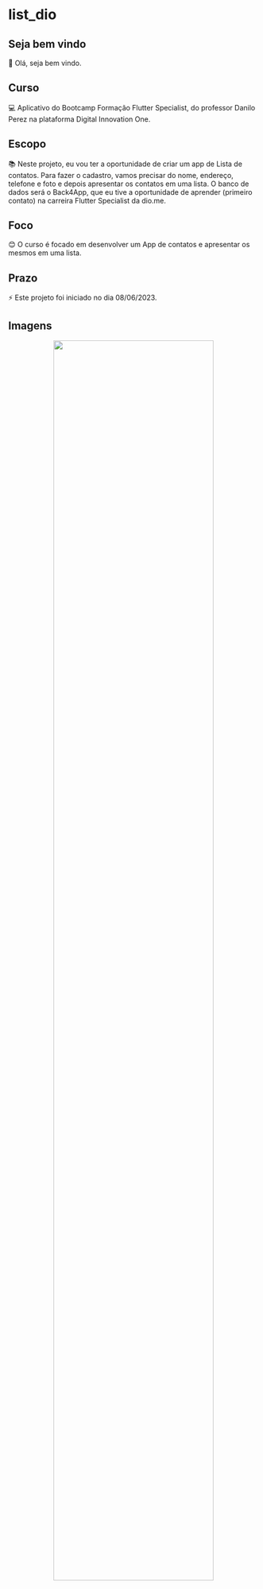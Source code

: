 # list_dio

## Seja bem vindo

👋 Olá, seja bem vindo.

## Curso

💻 Aplicativo do Bootcamp Formação Flutter Specialist, do professor Danilo Perez na plataforma Digital Innovation One.

## Escopo

📚 Neste projeto, eu vou ter a oportunidade de criar um app de Lista de contatos. Para fazer o cadastro, vamos precisar do nome, endereço, telefone e foto e depois
apresentar os contatos em uma lista. O banco de dados será o Back4App, que eu tive a oportunidade de aprender (primeiro contato) na carreira Flutter Specialist da dio.me.

## Foco

😊 O curso é focado em desenvolver um App de contatos e apresentar os mesmos em uma lista.

## Prazo

⚡ Este projeto foi iniciado no dia 08/06/2023.

## Imagens

<p float="left" align="center">
 <img src=https://i.ibb.co/S7y86vx/Modelagem.png width="80%" />
</p> 

